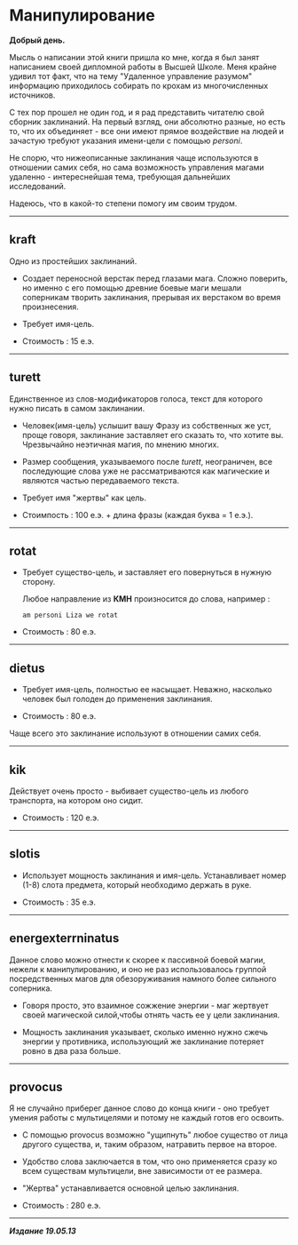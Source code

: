 # Манипулирование #

**Добрый день.**

Мысль о написании этой книги пришла ко мне, когда я был занят написанием своей дипломной работы в Высшей Школе. Меня крайне удивил тот факт, что на тему "Удаленное управление разумом" информацию приходилось собирать по крохам из многочисленных источников.

С тех пор прошел не один год, и я рад представить читателю свой сборник заклинаний. На первый взгляд, они абсолютно разные, но есть то, что их объединяет - все они имеют прямое воздействие на людей и зачастую требуют указания имени-цели с помощью *personi*.

Не спорю, что нижеописанные заклинания чаще используются в отношении самих себя, но сама возможность управления магами удаленно - интереснейшая тема, требующая дальнейших исследований.

Надеюсь, что в какой-то степени помогу им своим трудом.

***

## **kraft** ##

Одно из простейших заклинаний.

* Создает переносной верстак перед глазами мага. Сложно поверить, но именно с
его помощью древние боевые маги мешали соперникам творить заклинания, прерывая их верстаком во время произнесения.

* Требует имя-цель.

* Стоимость : 15 е.э.

***

## **turett** ##

Единственное из слов-модификаторов голоса, текст для которого нужно писать в самом заклинании.

* Человек(имя-цель) услышит вашу Фразу из собственных же уст, проще говоря, заклинание заставляет его сказать то, что хотите вы. Чрезвычайно неэтичная магия, по мнению многих.

* Размер сообщения, указываемого после *turett*, неограничен, все последующие слова уже не рассматриваются как магические и являются частью передаваемого текста.

* Требует имя "жертвы" как цель.

* Стоимпость : 100 е.э. + длина фразы (каждая буква = 1 е.э.).

***

## **rotat** ##

* Требует существо-цель, и заставляет его повернуться в нужную сторону.

  Любое направление из **КМН** произносится до слова, например :
  
    ```cadabra
    am personi Liza we rotat
    ```

* Стоимость : 80 е.э.

***

## **dietus** ##

* Требует имя-цель, полностью ее насыщает. Неважно, насколько человек был голоден до применения заклинания.

* Стоимость : 80 е.э.

Чаще всего это заклинание используют в отношении самих себя.

***

## **kik** ##

Действует очень просто - выбивает существо-цель из любого транспорта, на котором оно сидит.

* Стоимость : 120 е.э.

***

## **slotis** ##

* Использует мощность заклинания и имя-цель. Устанавливает номер (1-8) слота предмета, который необходимо держать в руке.

* Стоимость : 35 е.э.

***

## **energexterrninatus** ##

Данное слово можно отнести к скорее к пассивной боевой магии, нежели к манипулированию, и оно не раз использовалось группой посредственных магов для обезоруживания намного более сильного соперника.

* Говоря просто, это взаимное сожжение энергии - маг жертвует своей магической силой,чтобы отнять часть ее у цели заклинания.

* Мощность заклинания указывает, сколько именно нужно сжечь энергии у противника, использующий же заклинание потеряет ровно в два раза больше.

***

## **provocus** ##

Я не случайно приберег данное слово до конца книги - оно требует умения работы с мультицелями и потому не каждый готов его освоить.

* С помощью provocus возможно "ущипнуть" любое существо от лица другого существа, и, таким образом, натравить первое на второе.

* Удобство слова заключается в том, что оно применяется сразу ко всем существам мультицели, вне зависимости от ее размера.

* "Жертва" устанавливается основной целью заклинания.

* Стоимость : 280 е.э.

***

***Издание 19.05.13***
